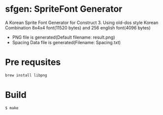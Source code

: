 # sfgen: SpriteFont Generator

A Korean Sprite Font Generator for Construct 3.
Using old-dos style Korean Combination 8x4x4 font(11520 bytes) and 256 english font(4096 bytes)

  - PNG file is generated(Default filename: result.png)
  - Spacing Data file is generated(Filename: Spacing.txt)

# Pre requsites
```sh
brew install libpng
```

# Build
```sh
$ make
```
